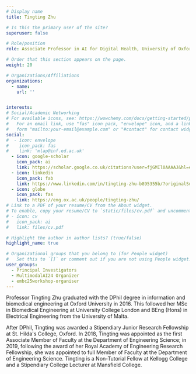 ```yaml
---
# Display name
title: Tingting Zhu

# Is this the primary user of the site?
superuser: false

# Role/position
role: Associate Professor in AI for Digital Health, University of Oxford

# Order that this section appears on the page.
weight: 20

# Organizations/Affiliations
organizations:
  - name:
    url: '' 


interests:
# Social/Academic Networking
# For available icons, see: https://wowchemy.com/docs/getting-started/page-builder/#icons
#   For an email link, use "fas" icon pack, "envelope" icon, and a link in the
#   form "mailto:your-email@example.com" or "#contact" for contact widget.
social:
#  - icon: envelope
#    icon_pack: fas
#    link: 'mlap@inf.ed.ac.uk'
  - icon: google-scholar
    icon_pack: ai
    link: https://scholar.google.co.uk/citations?user=fjGMIl0AAAAJ&hl=en
  - icon: linkedin
    icon_pack: fab
    link: https://www.linkedin.com/in/tingting-zhu-b895355b/?originalSubdomain=uk
  - icon: globe
    icon_pack: fas
    link: https://eng.ox.ac.uk/people/tingting-zhu/
# Link to a PDF of your resume/CV from the About widget.
# To enable, copy your resume/CV to `static/files/cv.pdf` and uncomment the lines below.
# - icon: cv
#   icon_pack: ai
#   link: files/cv.pdf

# Highlight the author in author lists? (true/false)
highlight_name: true

# Organizational groups that you belong to (for People widget)
#   Set this to `[]` or comment out if you are not using People widget.
user_groups:
  - Principal Investigators
  - MultimodalAI24 Organizer
  - embc25workshop-organiser
---
```

Professor Tingting Zhu graduated with the DPhil degree in information and biomedical engineering at Oxford University in 2016. This followed her MSc in Biomedical Engineering at University College London and BEng (Hons) in Electrical Engineering from the University of Malta.

After DPhil, Tingting was awarded a Stipendiary Junior Research Fellowship at St. Hilda's College, Oxford. In 2018, Tingting was appointed as the first Associate Member of Faculty at the Department of Engineering Science; in 2019, following the award of her Royal Academy of Engineering Research Fellowship, she was appointed to full Member of Faculty at the Department of Engineering Science. Tingting is a Non-Tutorial Fellow at Kellogg College and a Stipendiary College Lecturer at Mansfield College.


